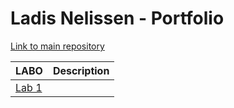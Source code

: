 # Ladis Nelissen - Portfolio

[Link to main repository](https://github.com/ladisnelissen/DEV5-myportfolio)

LABO | Description |
| ----------- | ----------- |
| [Lab 1](https://github.com/ladisnelissen/DEV5-myportfolio) |